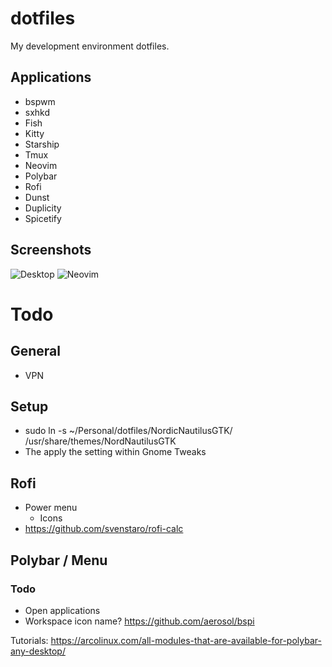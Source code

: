 # dotfiles

My development environment dotfiles.

## Applications

+ bspwm
+ sxhkd
+ Fish
+ Kitty
+ Starship
+ Tmux
+ Neovim
+ Polybar
+ Rofi
+ Dunst
+ Duplicity
+ Spicetify

## Screenshots

![Desktop](https://raw.githubusercontent.com/prdanelli/dotfiles/main/screenshots/desktop.jpg)
![Neovim](https://raw.githubusercontent.com/prdanelli/dotfiles/main/screenshots/nvim.jpg)

# Todo

## General

+ VPN

## Setup

+ sudo ln -s ~/Personal/dotfiles/NordicNautilusGTK/ /usr/share/themes/NordNautilusGTK
+ The apply the setting within Gnome Tweaks

## Rofi

+ Power menu
	- Icons
+ https://github.com/svenstaro/rofi-calc

## Polybar / Menu

### Todo

+ Open applications
+ Workspace icon name? https://github.com/aerosol/bspi

Tutorials: https://arcolinux.com/all-modules-that-are-available-for-polybar-any-desktop/
